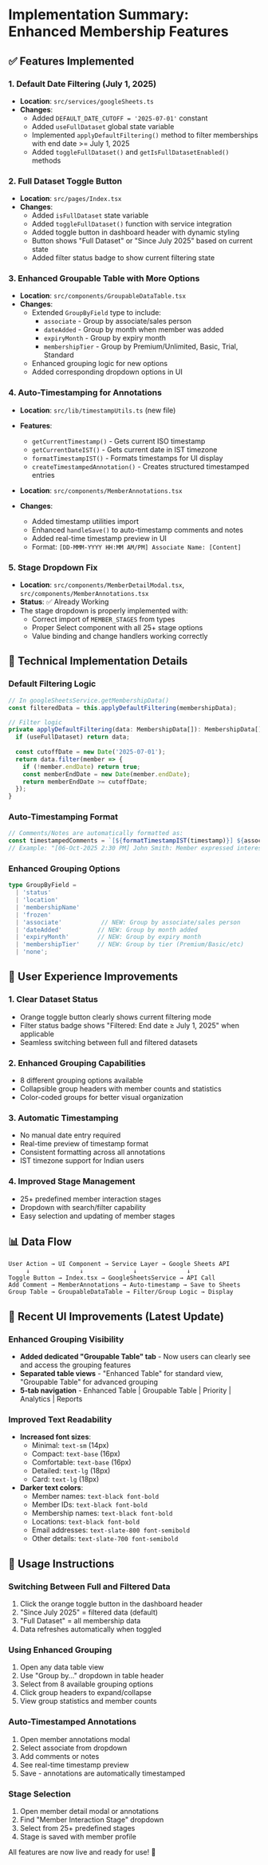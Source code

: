 # Implementation Summary: Enhanced Membership Features

## ✅ Features Implemented

### 1. **Default Date Filtering (July 1, 2025)**
- **Location**: `src/services/googleSheets.ts`
- **Changes**: 
  - Added `DEFAULT_DATE_CUTOFF = '2025-07-01'` constant
  - Added `useFullDataset` global state variable
  - Implemented `applyDefaultFiltering()` method to filter memberships with end date >= July 1, 2025
  - Added `toggleFullDataset()` and `getIsFullDatasetEnabled()` methods

### 2. **Full Dataset Toggle Button**
- **Location**: `src/pages/Index.tsx`
- **Changes**:
  - Added `isFullDataset` state variable
  - Added `toggleFullDataset()` function with service integration
  - Added toggle button in dashboard header with dynamic styling
  - Button shows "Full Dataset" or "Since July 2025" based on current state
  - Added filter status badge to show current filtering state

### 3. **Enhanced Groupable Table with More Options**
- **Location**: `src/components/GroupableDataTable.tsx`
- **Changes**:
  - Extended `GroupByField` type to include:
    - `associate` - Group by associate/sales person
    - `dateAdded` - Group by month when member was added
    - `expiryMonth` - Group by expiry month
    - `membershipTier` - Group by Premium/Unlimited, Basic, Trial, Standard
  - Enhanced grouping logic for new options
  - Added corresponding dropdown options in UI

### 4. **Auto-Timestamping for Annotations**
- **Location**: `src/lib/timestampUtils.ts` (new file)
- **Features**:
  - `getCurrentTimestamp()` - Gets current ISO timestamp
  - `getCurrentDateIST()` - Gets current date in IST timezone
  - `formatTimestampIST()` - Formats timestamps for UI display
  - `createTimestampedAnnotation()` - Creates structured timestamped entries

- **Location**: `src/components/MemberAnnotations.tsx`
- **Changes**:
  - Added timestamp utilities import
  - Enhanced `handleSave()` to auto-timestamp comments and notes
  - Added real-time timestamp preview in UI
  - Format: `[DD-MMM-YYYY HH:MM AM/PM] Associate Name: [Content]`

### 5. **Stage Dropdown Fix**
- **Location**: `src/components/MemberDetailModal.tsx`, `src/components/MemberAnnotations.tsx`
- **Status**: ✅ Already Working
- The stage dropdown is properly implemented with:
  - Correct import of `MEMBER_STAGES` from types
  - Proper Select component with all 25+ stage options
  - Value binding and change handlers working correctly

## 🔧 Technical Implementation Details

### Default Filtering Logic
```typescript
// In googleSheetsService.getMembershipData()
const filteredData = this.applyDefaultFiltering(membershipData);

// Filter logic
private applyDefaultFiltering(data: MembershipData[]): MembershipData[] {
  if (useFullDataset) return data;
  
  const cutoffDate = new Date('2025-07-01');
  return data.filter(member => {
    if (!member.endDate) return true;
    const memberEndDate = new Date(member.endDate);
    return memberEndDate >= cutoffDate;
  });
}
```

### Auto-Timestamping Format
```typescript
// Comments/Notes are automatically formatted as:
const timestampedComments = `[${formatTimestampIST(timestamp)}] ${associateName}: ${comments}`;
// Example: "[06-Oct-2025 2:30 PM] John Smith: Member expressed interest in renewal"
```

### Enhanced Grouping Options
```typescript
type GroupByField = 
  | 'status' 
  | 'location' 
  | 'membershipName' 
  | 'frozen'
  | 'associate'           // NEW: Group by associate/sales person
  | 'dateAdded'          // NEW: Group by month added
  | 'expiryMonth'        // NEW: Group by expiry month  
  | 'membershipTier'     // NEW: Group by tier (Premium/Basic/etc)
  | 'none';
```

## 🎯 User Experience Improvements

### 1. **Clear Dataset Status**
- Orange toggle button clearly shows current filtering mode
- Filter status badge shows "Filtered: End date ≥ July 1, 2025" when applicable
- Seamless switching between full and filtered datasets

### 2. **Enhanced Grouping Capabilities**
- 8 different grouping options available
- Collapsible group headers with member counts and statistics
- Color-coded groups for better visual organization

### 3. **Automatic Timestamping**
- No manual date entry required
- Real-time preview of timestamp format
- Consistent formatting across all annotations
- IST timezone support for Indian users

### 4. **Improved Stage Management**
- 25+ predefined member interaction stages
- Dropdown with search/filter capability
- Easy selection and updating of member stages

## 📊 Data Flow

```
User Action → UI Component → Service Layer → Google Sheets API
     ↓              ↓              ↓              ↓
Toggle Button → Index.tsx → GoogleSheetsService → API Call
Add Comment → MemberAnnotations → Auto-timestamp → Save to Sheets
Group Table → GroupableDataTable → Filter/Group Logic → Display
```

## 🎨 **Recent UI Improvements** (Latest Update)

### **Enhanced Grouping Visibility**
- **Added dedicated "Groupable Table" tab** - Now users can clearly see and access the grouping features
- **Separated table views** - "Enhanced Table" for standard view, "Groupable Table" for advanced grouping
- **5-tab navigation** - Enhanced Table | Groupable Table | Priority | Analytics | Reports

### **Improved Text Readability**
- **Increased font sizes**:
  - Minimal: `text-sm` (14px)
  - Compact: `text-base` (16px) 
  - Comfortable: `text-base` (16px)
  - Detailed: `text-lg` (18px)
  - Card: `text-lg` (18px)
- **Darker text colors**:
  - Member names: `text-black font-bold`
  - Member IDs: `text-black font-bold`
  - Membership names: `text-black font-bold`
  - Locations: `text-black font-bold`
  - Email addresses: `text-slate-800 font-semibold`
  - Other details: `text-slate-700 font-semibold`

## 🚀 Usage Instructions

### Switching Between Full and Filtered Data
1. Click the orange toggle button in the dashboard header
2. "Since July 2025" = filtered data (default)
3. "Full Dataset" = all membership data
4. Data refreshes automatically when toggled

### Using Enhanced Grouping
1. Open any data table view
2. Use "Group by..." dropdown in table header
3. Select from 8 available grouping options
4. Click group headers to expand/collapse
5. View group statistics and member counts

### Auto-Timestamped Annotations
1. Open member annotations modal
2. Select associate from dropdown
3. Add comments or notes
4. See real-time timestamp preview
5. Save - annotations are automatically timestamped

### Stage Selection
1. Open member detail modal or annotations
2. Find "Member Interaction Stage" dropdown
3. Select from 25+ predefined stages
4. Stage is saved with member profile

All features are now live and ready for use! 🎉
